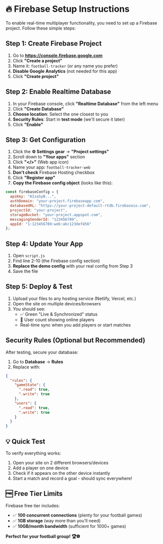# 🔥 Firebase Setup Instructions

To enable real-time multiplayer functionality, you need to set up a Firebase project. Follow these simple steps:

## Step 1: Create Firebase Project

1. Go to **https://console.firebase.google.com**
2. Click **"Create a project"**
3. Name it: `football-tracker` (or any name you prefer)
4. **Disable Google Analytics** (not needed for this app)
5. Click **"Create project"**

## Step 2: Enable Realtime Database

1. In your Firebase console, click **"Realtime Database"** from the left menu
2. Click **"Create Database"**
3. **Choose location**: Select the one closest to you
4. **Security Rules**: Start in **test mode** (we'll secure it later)
5. Click **"Enable"**

## Step 3: Get Configuration

1. Click the **⚙️ Settings gear** → **"Project settings"**
2. Scroll down to **"Your apps"** section
3. Click **"</>"** (Web app icon)
4. Name your app: `football-tracker-web`
5. **Don't check** Firebase Hosting checkbox
6. Click **"Register app"**
7. **Copy the Firebase config object** (looks like this):

```javascript
const firebaseConfig = {
  apiKey: "AIzaSyB...",
  authDomain: "your-project.firebaseapp.com",
  databaseURL: "https://your-project-default-rtdb.firebaseio.com",
  projectId: "your-project",
  storageBucket: "your-project.appspot.com",
  messagingSenderId: "123456789",
  appId: "1:123456789:web:abc123def456"
};
```

## Step 4: Update Your App

1. Open `script.js`
2. Find line 2-10 (the Firebase config section)
3. **Replace the demo config** with your real config from Step 3
4. Save the file

## Step 5: Deploy & Test

1. Upload your files to any hosting service (Netlify, Vercel, etc.)
2. Open the site on multiple devices/browsers
3. You should see:
   - ✅ Green "Live & Synchronized" status
   - 👥 User count showing online players
   - Real-time sync when you add players or start matches

## Security Rules (Optional but Recommended)

After testing, secure your database:

1. Go to **Database** → **Rules**
2. Replace with:

```json
{
  "rules": {
    "gameState": {
      ".read": true,
      ".write": true
    },
    "users": {
      ".read": true,
      ".write": true
    }
  }
}
```

## 💡 Quick Test

To verify everything works:

1. Open your site on 2 different browsers/devices
2. Add a player on one device
3. Check if it appears on the other device instantly
4. Start a match and record a goal - should sync everywhere!

## 🆓 Free Tier Limits

Firebase free tier includes:
- ✅ **100 concurrent connections** (plenty for your football games)
- ✅ **1GB storage** (way more than you'll need)
- ✅ **10GB/month bandwidth** (sufficient for 1000+ games)

**Perfect for your football group! 🏆⚽**

